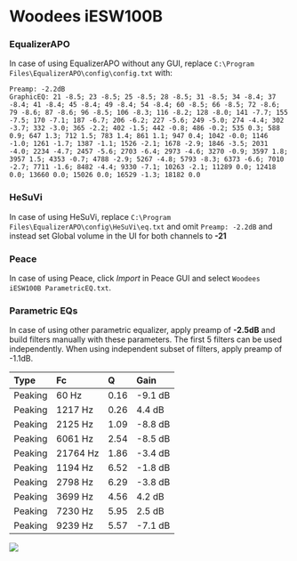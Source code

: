 # Woodees iESW100B

### EqualizerAPO
In case of using EqualizerAPO without any GUI, replace `C:\Program Files\EqualizerAPO\config\config.txt`
with:
```
Preamp: -2.2dB
GraphicEQ: 21 -8.5; 23 -8.5; 25 -8.5; 28 -8.5; 31 -8.5; 34 -8.4; 37 -8.4; 41 -8.4; 45 -8.4; 49 -8.4; 54 -8.4; 60 -8.5; 66 -8.5; 72 -8.6; 79 -8.6; 87 -8.6; 96 -8.5; 106 -8.3; 116 -8.2; 128 -8.0; 141 -7.7; 155 -7.5; 170 -7.1; 187 -6.7; 206 -6.2; 227 -5.6; 249 -5.0; 274 -4.4; 302 -3.7; 332 -3.0; 365 -2.2; 402 -1.5; 442 -0.8; 486 -0.2; 535 0.3; 588 0.9; 647 1.3; 712 1.5; 783 1.4; 861 1.1; 947 0.4; 1042 -0.0; 1146 -1.0; 1261 -1.7; 1387 -1.1; 1526 -2.1; 1678 -2.9; 1846 -3.5; 2031 -4.0; 2234 -4.7; 2457 -5.6; 2703 -6.4; 2973 -4.6; 3270 -0.9; 3597 1.8; 3957 1.5; 4353 -0.7; 4788 -2.9; 5267 -4.8; 5793 -8.3; 6373 -6.6; 7010 -2.7; 7711 -1.6; 8482 -4.4; 9330 -7.1; 10263 -2.1; 11289 0.0; 12418 0.0; 13660 0.0; 15026 0.0; 16529 -1.3; 18182 0.0
```

### HeSuVi
In case of using HeSuVi, replace `C:\Program Files\EqualizerAPO\config\HeSuVi\eq.txt` and omit `Preamp:
-2.2dB` and instead set Global volume in the UI for both channels to **-21**

### Peace
In case of using Peace, click *Import* in Peace GUI and select `Woodees iESW100B ParametricEQ.txt`.

### Parametric EQs
In case of using other parametric equalizer, apply preamp of **-2.5dB** and build filters manually
with these parameters. The first 5 filters can be used independently.
When using independent subset of filters, apply preamp of -1.1dB.

| Type    | Fc       |    Q | Gain    |
|:--------|:---------|:-----|:--------|
| Peaking | 60 Hz    | 0.16 | -9.1 dB |
| Peaking | 1217 Hz  | 0.26 | 4.4 dB  |
| Peaking | 2125 Hz  | 1.09 | -8.8 dB |
| Peaking | 6061 Hz  | 2.54 | -8.5 dB |
| Peaking | 21764 Hz | 1.86 | -3.4 dB |
| Peaking | 1194 Hz  | 6.52 | -1.8 dB |
| Peaking | 2798 Hz  | 6.29 | -3.8 dB |
| Peaking | 3699 Hz  | 4.56 | 4.2 dB  |
| Peaking | 7230 Hz  | 5.95 | 2.5 dB  |
| Peaking | 9239 Hz  | 5.57 | -7.1 dB |

![](https://raw.githubusercontent.com/jaakkopasanen/AutoEq/master/results/headphonecom/sbaf-serious/Woodees%20iESW100B/Woodees%20iESW100B.png)